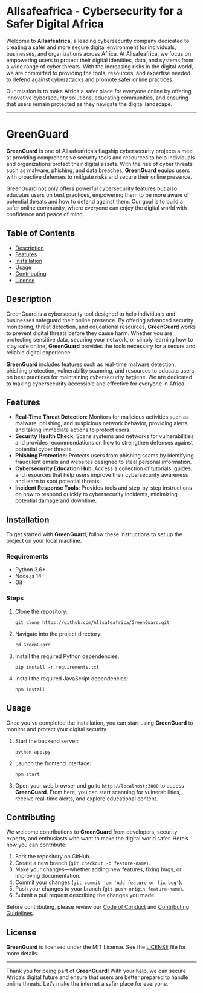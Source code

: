 
  <h1>Allsafeafrica - Cybersecurity for a Safer Digital Africa</h1>

  <p>Welcome to <strong>Allsafeafrica</strong>, a leading cybersecurity company dedicated to creating a safer and more secure digital environment for individuals, businesses, and organizations across Africa. At Allsafeafrica, we focus on empowering users to protect their digital identities, data, and systems from a wide range of cyber threats. With the increasing risks in the digital world, we are committed to providing the tools, resources, and expertise needed to defend against cyberattacks and promote safer online practices.</p>

  <p>Our mission is to make Africa a safer place for everyone online by offering innovative cybersecurity solutions, educating communities, and ensuring that users remain protected as they navigate the digital landscape.</p>

  <hr />

  <h1>GreenGuard</h1>

  <p><strong>GreenGuard</strong> is one of Allsafeafrica’s flagship cybersecurity projects aimed at providing comprehensive security tools and resources to help individuals and organizations protect their digital assets. With the rise of cyber threats such as malware, phishing, and data breaches, <strong>GreenGuard</strong> equips users with proactive defenses to mitigate risks and secure their online presence.</p>

  <p>GreenGuard not only offers powerful cybersecurity features but also educates users on best practices, empowering them to be more aware of potential threats and how to defend against them. Our goal is to build a safer online community, where everyone can enjoy the digital world with confidence and peace of mind.</p>

  <h2>Table of Contents</h2>
  <ul>
    <li><a href="#description">Description</a></li>
    <li><a href="#features">Features</a></li>
    <li><a href="#installation">Installation</a></li>
    <li><a href="#usage">Usage</a></li>
    <li><a href="#contributing">Contributing</a></li>
    <li><a href="#license">License</a></li>
  </ul>

  <h2 id="description">Description</h2>
  <p>GreenGuard is a cybersecurity tool designed to help individuals and businesses safeguard their online presence. By offering advanced security monitoring, threat detection, and educational resources, <strong>GreenGuard</strong> works to prevent digital threats before they cause harm. Whether you are protecting sensitive data, securing your network, or simply learning how to stay safe online, <strong>GreenGuard</strong> provides the tools necessary for a secure and reliable digital experience.</p>

  <p><strong>GreenGuard</strong> includes features such as real-time malware detection, phishing protection, vulnerability scanning, and resources to educate users on best practices for maintaining cybersecurity hygiene. We are dedicated to making cybersecurity accessible and effective for everyone in Africa.</p>

  <h2 id="features">Features</h2>
  <ul>
    <li><strong>Real-Time Threat Detection</strong>: Monitors for malicious activities such as malware, phishing, and suspicious network behavior, providing alerts and taking immediate actions to protect users.</li>
    <li><strong>Security Health Check</strong>: Scans systems and networks for vulnerabilities and provides recommendations on how to strengthen defenses against potential cyber threats.</li>
    <li><strong>Phishing Protection</strong>: Protects users from phishing scams by identifying fraudulent emails and websites designed to steal personal information.</li>
    <li><strong>Cybersecurity Education Hub</strong>: Access a collection of tutorials, guides, and resources that help users improve their cybersecurity awareness and learn to spot potential threats.</li>
    <li><strong>Incident Response Tools</strong>: Provides tools and step-by-step instructions on how to respond quickly to cybersecurity incidents, minimizing potential damage and downtime.</li>
  </ul>

  <h2 id="installation">Installation</h2>
  <p>To get started with <strong>GreenGuard</strong>, follow these instructions to set up the project on your local machine.</p>

  <h3>Requirements</h3>
  <ul>
    <li>Python 3.6+</li>
    <li>Node.js 14+</li>
    <li>Git</li>
  </ul>

  <h3>Steps</h3>
  <ol>
    <li>Clone the repository:
      <pre><code>git clone https://github.com/Allsafeafrica/GreenGuard.git</code></pre>
    </li>
    <li>Navigate into the project directory:
      <pre><code>cd GreenGuard</code></pre>
    </li>
    <li>Install the required Python dependencies:
      <pre><code>pip install -r requirements.txt</code></pre>
    </li>
    <li>Install the required JavaScript dependencies:
      <pre><code>npm install</code></pre>
    </li>
  </ol>

  <h2 id="usage">Usage</h2>
  <p>Once you’ve completed the installation, you can start using <strong>GreenGuard</strong> to monitor and protect your digital security.</p>

  <ol>
    <li>Start the backend server:
      <pre><code>python app.py</code></pre>
    </li>
    <li>Launch the frontend interface:
      <pre><code>npm start</code></pre>
    </li>
    <li>Open your web browser and go to <code>http://localhost:3000</code> to access <strong>GreenGuard</strong>. From here, you can start scanning for vulnerabilities, receive real-time alerts, and explore educational content.</li>
  </ol>

  <h2 id="contributing">Contributing</h2>
  <p>We welcome contributions to <strong>GreenGuard</strong> from developers, security experts, and enthusiasts who want to make the digital world safer. Here’s how you can contribute:</p>

  <ol>
    <li>Fork the repository on GitHub.</li>
    <li>Create a new branch (<code>git checkout -b feature-name</code>).</li>
    <li>Make your changes—whether adding new features, fixing bugs, or improving documentation.</li>
    <li>Commit your changes (<code>git commit -am 'Add feature or fix bug'</code>).</li>
    <li>Push your changes to your branch (<code>git push origin feature-name</code>).</li>
    <li>Submit a pull request describing the changes you made.</li>
  </ol>

  <p>Before contributing, please review our <a href="#">Code of Conduct</a> and <a href="#">Contributing Guidelines</a>.</p>

  <h2 id="license">License</h2>
  <p><strong>GreenGuard</strong> is licensed under the MIT License. See the <a href="LICENSE">LICENSE</a> file for more details.</p>

  <hr />

  <p>Thank you for being part of <strong>GreenGuard</strong>! With your help, we can secure Africa’s digital future and ensure that users are better prepared to handle online threats. Let’s make the internet a safer place for everyone.</p>

</body>
</html>
